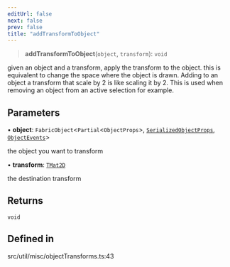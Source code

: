 ```yaml
---
editUrl: false
next: false
prev: false
title: "addTransformToObject"
---
```


> **addTransformToObject**(`object`, `transform`): `void`

given an object and a transform, apply the transform to the object.
this is equivalent to change the space where the object is drawn.
Adding to an object a transform that scale by 2 is like scaling it by 2.
This is used when removing an object from an active selection for example.

## Parameters

• **object**: `FabricObject`\<`Partial`\<`ObjectProps`\>, [`SerializedObjectProps`](/api/interfaces/serializedobjectprops/), [`ObjectEvents`](/api/interfaces/objectevents/)\>

the object you want to transform

• **transform**: [`TMat2D`](/api/type-aliases/tmat2d/)

the destination transform

## Returns

`void`

## Defined in

src/util/misc/objectTransforms.ts:43
